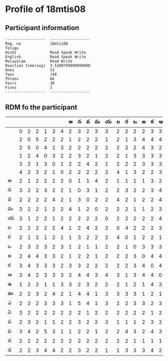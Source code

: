 



# Profile of 18mtis08

## Participant information



```
------------------  ------------------
Reg. no             18mtis08
Telugu
Hindi               Read Speak Write
English             Read Speak Write
Malayalam           Read Write
Reaction time(avg)  3.5209799999999998
Ones                53
Twos                148
Threes              66
Fours               30
Fives               3
------------------  ------------------
```  

## RDM fo the participant
  
  
|     |     |     |     |     |     |     |   అ |   న |   వ |   మ |   య |   ల |   ర |   ఒ |   జ |   ఠ |   ఆ |   ఉ |   ఊ |   ఎ |   ఏ |   ప |   ఫ |   ద |   డ |
|-----|-----|-----|-----|-----|-----|-----|-----|-----|-----|-----|-----|-----|-----|-----|-----|-----|-----|-----|-----|-----|-----|-----|-----|-----|-----|
|     |   0 |   2 |   2 |   1 |   3 |   4 |   2 |   3 |   2 |   3 |   3 |   2 |   2 |   2 |   2 |   3 |   3 |   1 |   2 |   2 |   3 |   2 |   3 |   2 |   2 |
|     |   2 |   0 |   5 |   2 |   2 |   2 |   1 |   2 |   2 |   2 |   1 |   2 |   1 |   3 |   4 |   4 |   4 |   2 |   2 |   2 |   2 |   3 |   4 |   2 |   2 |
|     |   2 |   5 |   0 |   4 |   1 |   3 |   2 |   2 |   2 |   2 |   2 |   2 |   2 |   2 |   4 |   3 |   2 |   2 |   3 |   2 |   2 |   2 |   2 |   2 |   3 |
|     |   1 |   2 |   4 |   0 |   3 |   2 |   2 |   3 |   2 |   1 |   2 |   2 |   1 |   3 |   3 |   3 |   3 |   1 |   2 |   3 |   2 |   1 |   5 |   2 |   4 |
|     |   3 |   2 |   1 |   3 |   0 |   1 |   2 |   2 |   4 |   2 |   1 |   2 |   2 |   2 |   3 |   3 |   3 |   1 |   4 |   3 |   2 |   1 |   3 |   2 |   4 |
|     |   4 |   2 |   3 |   2 |   1 |   0 |   2 |   2 |   2 |   2 |   2 |   4 |   1 |   3 |   2 |   2 |   3 |   3 |   2 |   3 |   2 |   2 |   1 |   2 |   2 |
| అ   |   2 |   1 |   2 |   2 |   2 |   2 |   0 |   1 |   1 |   4 |   2 |   1 |   1 |   1 |   1 |   3 |   2 |   3 |   1 |   1 |   2 |   2 |   1 |   2 |   2 |
| న   |   3 |   2 |   2 |   3 |   2 |   2 |   1 |   0 |   3 |   1 |   2 |   2 |   3 |   2 |   2 |   3 |   4 |   2 |   4 |   5 |   2 |   3 |   2 |   2 |   3 |
| వ   |   2 |   2 |   2 |   2 |   4 |   2 |   1 |   3 |   0 |   2 |   2 |   4 |   2 |   1 |   2 |   2 |   4 |   3 |   4 |   4 |   1 |   2 |   2 |   2 |   2 |
| మ   |   3 |   2 |   2 |   1 |   2 |   2 |   4 |   1 |   2 |   0 |   2 |   2 |   2 |   1 |   1 |   2 |   3 |   2 |   1 |   1 |   2 |   2 |   1 |   2 |   2 |
| య   |   3 |   1 |   2 |   2 |   1 |   2 |   2 |   2 |   2 |   2 |   0 |   2 |   2 |   2 |   2 |   2 |   4 |   2 |   3 |   3 |   2 |   3 |   2 |   2 |   1 |
| ల   |   2 |   2 |   2 |   2 |   2 |   4 |   1 |   2 |   4 |   2 |   2 |   0 |   4 |   2 |   2 |   2 |   3 |   2 |   3 |   2 |   2 |   1 |   2 |   2 |   1 |
| ర   |   2 |   1 |   2 |   1 |   2 |   1 |   1 |   3 |   2 |   2 |   2 |   4 |   0 |   1 |   2 |   2 |   1 |   1 |   3 |   2 |   2 |   1 |   4 |   2 |   3 |
| ఒ   |   2 |   3 |   2 |   3 |   2 |   3 |   1 |   2 |   1 |   1 |   2 |   2 |   1 |   0 |   3 |   3 |   3 |   2 |   3 |   3 |   2 |   1 |   3 |   1 |   3 |
| జ   |   2 |   4 |   4 |   3 |   3 |   2 |   1 |   2 |   2 |   1 |   2 |   2 |   2 |   3 |   0 |   4 |   4 |   1 |   1 |   3 |   2 |   2 |   2 |   1 |   3 |
| ఠ   |   3 |   4 |   3 |   3 |   3 |   2 |   3 |   3 |   2 |   2 |   2 |   2 |   2 |   3 |   4 |   0 |   4 |   4 |   2 |   2 |   1 |   3 |   4 |   1 |   4 |
| ఆ   |   3 |   4 |   2 |   3 |   3 |   3 |   2 |   4 |   4 |   3 |   4 |   3 |   1 |   3 |   4 |   4 |   0 |   3 |   1 |   3 |   2 |   2 |   3 |   1 |   2 |
| ఉ   |   1 |   2 |   2 |   1 |   1 |   3 |   3 |   2 |   3 |   2 |   2 |   2 |   1 |   2 |   1 |   4 |   3 |   0 |   3 |   3 |   2 |   2 |   2 |   2 |   2 |
| ఊ   |   2 |   2 |   3 |   2 |   4 |   2 |   1 |   4 |   4 |   1 |   3 |   3 |   3 |   3 |   1 |   2 |   1 |   3 |   0 |   3 |   3 |   2 |   3 |   4 |   3 |
| ఎ   |   2 |   2 |   2 |   3 |   3 |   3 |   1 |   5 |   4 |   1 |   3 |   2 |   2 |   3 |   3 |   2 |   3 |   3 |   3 |   0 |   2 |   2 |   1 |   2 |   2 |
| ఏ   |   3 |   2 |   2 |   2 |   2 |   2 |   2 |   2 |   1 |   2 |   2 |   2 |   2 |   2 |   2 |   1 |   2 |   2 |   3 |   2 |   0 |   1 |   1 |   1 |   2 |
| ప   |   2 |   3 |   2 |   1 |   1 |   2 |   2 |   3 |   2 |   2 |   3 |   1 |   1 |   1 |   2 |   3 |   2 |   2 |   2 |   2 |   1 |   0 |   2 |   2 |   2 |
| ఫ   |   3 |   4 |   2 |   5 |   3 |   1 |   1 |   2 |   2 |   1 |   2 |   2 |   4 |   3 |   2 |   4 |   3 |   2 |   3 |   1 |   1 |   2 |   0 |   2 |   4 |
| ద   |   2 |   2 |   2 |   2 |   2 |   2 |   2 |   2 |   2 |   2 |   2 |   2 |   2 |   1 |   1 |   1 |   1 |   2 |   4 |   2 |   1 |   2 |   2 |   0 |   3 |
| డ   |   2 |   2 |   3 |   4 |   4 |   2 |   2 |   3 |   2 |   2 |   1 |   1 |   3 |   3 |   3 |   4 |   2 |   2 |   3 |   2 |   2 |   2 |   4 |   3 |   0 |